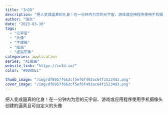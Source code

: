```yaml
---
title: "In3D"
description: "把人变成逼真的化身！在一分钟内为您的元宇宙、游戏或应用程序使用手机摄像头创建的逼真且可自定义的头像"
author: "瑞东"
date: "2023-03-30"
tags:
  - "元宇宙"
  - "头像"
  - "生成器"
  - "绘画"
  - "虚拟形象"
categories: application
series: "AI绘画"
website_link: "https://in3d.io/"
color: "#008DE1"

thumb_image: "/img/df8957f663cf5ef6f493ac64f15234d3.png"
cover_image: "/img/df8957f663cf5ef6f493ac64f15234d3.png"
---
```


把人变成逼真的化身！在一分钟内为您的元宇宙、游戏或应用程序使用手机摄像头创建的逼真且可自定义的头像